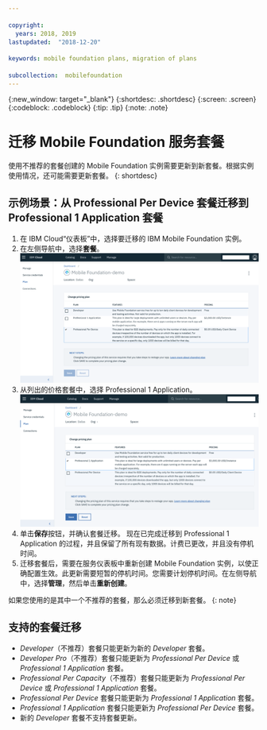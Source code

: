 ```yaml
---

copyright:
  years: 2018, 2019
lastupdated:  "2018-12-20"

keywords: mobile foundation plans, migration of plans

subcollection:  mobilefoundation
---
```


{:new_window: target="_blank"}
{:shortdesc: .shortdesc}
{:screen:  .screen}
{:codeblock:  .codeblock}
{:tip: .tip}
{:note: .note}

# 迁移 Mobile Foundation 服务套餐

使用不推荐的套餐创建的 Mobile Foundation 实例需要更新到新套餐。根据实例使用情况，还可能需要更新套餐。
{: shortdesc}

## 示例场景：从 Professional Per Device 套餐迁移到 Professional 1 Application 套餐

1. 在 IBM Cloud“仪表板”中，选择要迁移的 IBM Mobile Foundation 实例。
2. 在左侧导航中，选择**套餐**。
   ![现有 Mobile Foundation 套餐](images/existing-plan.png)
3. 从列出的价格套餐中，选择 Professional 1 Application。
   ![新建 Mobile Foundation 套餐](images/new-plan.png)
4. 单击**保存**按钮，并确认套餐迁移。
     现在已完成迁移到 Professional 1 Application 的过程，并且保留了所有现有数据。计费已更改，并且没有停机时间。
5. 迁移套餐后，需要在服务仪表板中重新创建 Mobile Foundation 实例，以使正确配置生效。此更新需要短暂的停机时间。您需要计划停机时间。在左侧导航中，选择**管理**，然后单击**重新创建**。

如果您使用的是其中一个不推荐的套餐，那么必须迁移到新套餐。
{: note}

## 支持的套餐迁移

* *Developer*（不推荐）套餐只能更新为新的 *Developer* 套餐。
* *Developer Pro*（不推荐）套餐只能更新为 *Professional Per Device* 或 *Professional 1 Application* 套餐。
* *Professional Per Capacity*（不推荐）套餐只能更新为 *Professional Per Device* 或 *Professional 1 Application* 套餐。
* *Professional Per Device* 套餐只能更新为 *Professional 1 Application* 套餐。
* *Professional 1 Application* 套餐只能更新为 *Professional Per Device* 套餐。
* 新的 *Developer* 套餐不支持套餐更新。
